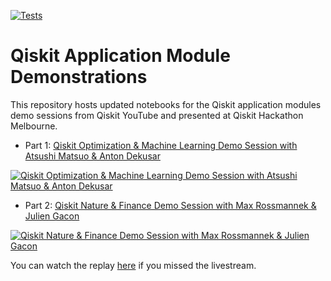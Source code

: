[![Tests](https://github.com/qiskit-community/qiskit-application-modules-demo-sessions/actions/workflows/test.yml/badge.svg)](https://github.com/qiskit-community/qiskit-application-modules-demo-sessions/actions/workflows/test.yml)

# Qiskit Application Module Demonstrations

This repository hosts updated notebooks for the Qiskit application modules demo sessions from Qiskit YouTube and presented at Qiskit Hackathon Melbourne.

- Part 1: [Qiskit Optimization & Machine Learning Demo Session with Atsushi Matsuo & Anton Dekusar](https://youtu.be/claoY57eVIc)

[![Qiskit Optimization & Machine Learning Demo Session with Atsushi Matsuo & Anton Dekusar](https://img.youtube.com/vi/claoY57eVIc/0.jpg)](https://www.youtube.com/watch?v=claoY57eVIc)


- Part 2: [Qiskit Nature & Finance Demo Session with Max Rossmannek & Julien Gacon](https://youtu.be/UtMVoGXlz04) 

[![Qiskit Nature & Finance Demo Session with Max Rossmannek & Julien Gacon](https://img.youtube.com/vi/UtMVoGXlz04/0.jpg)](https://www.youtube.com/watch?v=UtMVoGXlz04)

You can watch the replay [here](https://www.youtube.com/playlist?list=PLOFEBzvs-VvrKOTLs5ESjAmg9Lz8G1PON) if you missed the livestream. 
